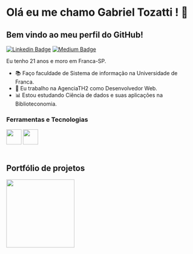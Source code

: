 # Olá eu me chamo Gabriel Tozatti ! 👋
## Bem vindo ao meu perfil do GitHub!           

<p align='left'>
    
[![Linkedin Badge](https://img.shields.io/badge/LinkedIn-0077B5?style=for-the-badge&logo=linkedin&logoColor=white
)](https://www.linkedin.com/in/gabriel-tozatti-590568214/)
[![Medium Badge](https://img.shields.io/badge/Medium-12100E?style=for-the-badge&logo=medium&logoColor=white
)](https://medium.com/@franciscofoz)
</p>

Eu tenho 21 anos e moro em Franca-SP.


- :books: Faço faculdade de Sistema de informação na Universidade de Franca.
- :school: Eu trabalho na AgenciaTH2 como Desenvolvedor Web.
- :bar_chart: Estou estudando Ciência de dados e suas aplicações na Biblioteconomia.


### Ferramentas e Tecnologias
<code><img src="https://cdn.jsdelivr.net/gh/devicons/devicon/icons/python/python-original.svg" width="40" height="40"></code>
<code><img src="https://upload.wikimedia.org/wikipedia/commons/thumb/c/cf/New_Power_BI_Logo.svg/2048px-New_Power_BI_Logo.svg.png" width="40" height="40"></code>
</br>
</br>


## Portfólio de projetos
<div>
<a href="https://gist.github.com/FranciscoFoz">
<p align = "left"> <img height="180em" src="https://github-readme-stats.vercel.app/api/top-langs/?username=GabrielTozatti&layout=compact&langs_count=7&theme=dracula"/>
</div>
